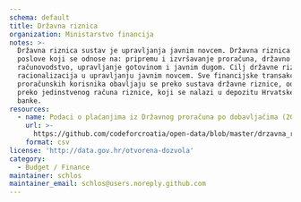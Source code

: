 ```yaml
---
schema: default
title: Državna riznica
organization: Ministarstvo financija
notes: >-
  Državna riznica sustav je upravljanja javnim novcem. Državna riznica obavlja
  poslove koji se odnose na: pripremu i izvršavanje proračuna, državno
  računovodstvo, upravljanje gotovinom i javnim dugom. Cilj državne riznice jest
  racionalizacija u upravljanju javnim novcem. Sve financijske transakcije
  proračunskih korisnika obavljaju se preko sustava državne riznice, odnosno
  preko jedinstvenog računa riznice, koji se nalazi u depozitu Hrvatske narodne
  banke.
resources:
  - name: Podaci o plaćanjima iz Državnog proračuna po dobavljačima (2018-2019)
    url: >-
      https://github.com/codeforcroatia/open-data/blob/master/drzavna_riznica/Dobavljaci%s020190703.csv
    format: csv
license: 'http://data.gov.hr/otvorena-dozvola'
category:
  - Budget / Finance
maintainer: schlos
maintainer_email: schlos@users.noreply.github.com
---
```


